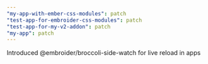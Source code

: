 ```yaml
---
"my-app-with-ember-css-modules": patch
"test-app-for-embroider-css-modules": patch
"test-app-for-my-v2-addon": patch
"my-app": patch
---
```


Introduced @embroider/broccoli-side-watch for live reload in apps

